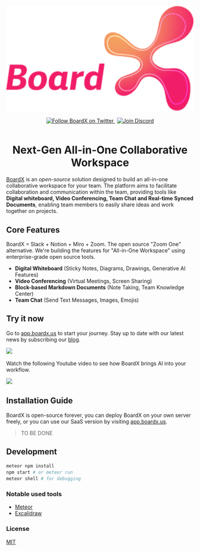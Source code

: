 <div align="center" style="display:flex;flex-direction:column;">
  <a href="https://app.boardx.us">
    <img width="540" src="./public/logo.svg" alt="BoardX Logo" />
  </a>
  <p>
    <a href="https://twitter.com/intent/follow?screen_name=boardxus" target="_blank">
      <img alt="Follow BoardX on Twitter" src="https://img.shields.io/twitter/follow/boardxus.svg?label=follow+BoardX&style=for-the-badge&logo=twitter">
    </a>
<a href="https://discord.gg/RBs5kHC8cS" target="_blank">
      <img alt="Join Discord" style="margin-left:5px;" src="https://img.shields.io/discord/1052420232704184350?style=for-the-badge&label=Join+Discord">
    </a>
  </p>
</div>

<h1 align="center">Next-Gen All-in-One Collaborative Workspace</h3>

[BoardX](https://app.boardx.us) is an *open-source* solution designed to build an all-in-one collaborative workspace for your team. The platform aims to facilitate collaboration and communication within the team, providing tools like **Digital whiteboard, Video Conferencing, Team Chat and Real-time Synced Documents**, enabling team members to easily share ideas and work together on projects.

## Core Features

BoardX = Slack + Notion + Miro + Zoom. The open source "Zoom One" alternative. We're building the features for "All-in-One Workspace" using enterprise-grade open source tools.

- **Digital Whiteboard** (Sticky Notes, Diagrams, Drawings, Generative AI Features)
- **Video Conferencing** (Virtual Meetings, Screen Sharing)
- **Block-based Markdown Documents** (Note Taking, Team Knowledge Center)
- **Team Chat** (Send Text Messages, Images, Emojis)

## Try it now

Go to [app.boardx.us](https://app.boardx.us) to start your journey. Stay up to date with our latest news by subscribing our [blog](https://share.boardx.us/).

<img src="https://uploads-ssl.webflow.com/63276f11bd112740c2d55d0b/63276fd289cc06129e308c13_persona.png" />

Watch the following Youtube video to see how BoardX brings AI into your workflow.

<p>
  <a href="https://www.youtube.com/watch?v=tjz6BGsKcr8" target="_blank">
<img height="300" src="https://img.youtube.com/vi/tjz6BGsKcr8/maxresdefault.jpg" />
  </a>
</p>

## Installation Guide

BoardX is open-source forever, you can deploy BoardX on your own server freely, or you can use our SaaS version by visiting [app.boardx.us](https://app.boardx.us).

> TO BE DONE

## Development

```bash
meteor npm install
npm start # or meteor run
meteor shell # for debugging
```

### Notable used tools

- [Meteor](https://www.meteor.com/)
- [Excalidraw](https://excalidraw.com/)

### License

[MIT](./LICENSE)
